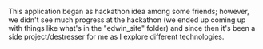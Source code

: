 This application began as hackathon idea among some friends; however, we didn't see much progress at the hackathon (we ended up coming up with things like what's in the "edwin_site" folder) and since then it's been a side project/destresser for me as I explore different technologies.